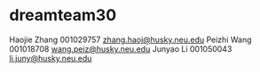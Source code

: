 # dreamteam30
Haojie Zhang 001029757 zhang.haoj@husky.neu.edu
Peizhi Wang 001018708  wang.peiz@husky.neu.edu
Junyao Li  001050043  li.juny@husky.neu.edu
